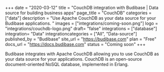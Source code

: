 +++
date = "2020-03-12"
title = "CouchDB integration with Budibase | Data source for building business apps"
page_title = "CouchDB"
categories = ["data"] 
description = "Use Apache CouchDB as your data source for your Budibase applications. "
images = ["integrations/coming-soon.png"]
logo = "integrations/couchdb-logo.png"
draft= "false"
integrations = ["database"]
integration= "Data"
integrationcategories = ["All", "Data-source"]
published_by = "Budibase"
site_url = "https://budibase.com"
plan = "Free"
docs_url = "https://docs.budibase.com"
status = "Coming soon" 
+++


Budibase integrates with Apache CouchDB allowing you to use CouchDB as your data source for your applications. CouchDB is an open-source document-oriented NoSQL database, implemented in Erlang. 
